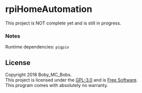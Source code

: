 # rpiHomeAutomation

This project is NOT complete yet and is still in progress.  

### Notes
Runtime dependencies: `pigpio`  

## License
Copyright 2018 Boby_MC_Bobs.  
This project is licensed under the [GPL-3.0](http://www.gnu.org/licenses/gpl-3.0.html) and is [Free Software](https://www.gnu.org/philosophy/free-sw.en.html).  
This program comes with absolutely no warranty.  

